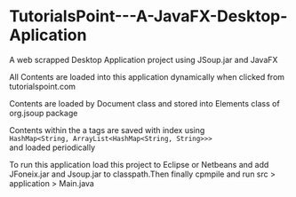 # TutorialsPoint---A-JavaFX-Desktop-Aplication
A web scrapped Desktop Application project using JSoup.jar and JavaFX 
<p>All Contents are loaded into this application dynamically when clicked from tutorialspoint.com</p>
<p>Contents are loaded by Document class and stored into Elements class of org.jsoup package</p>
<p>Contents within the a tags are saved with index using
<br><code>HashMap&lt;String, ArrayList&lt;HashMap&lt;String, String&gt;&gt;&gt;</code>  <br>
and loaded periodically</p>

<p>
To run this application load this project to Eclipse or Netbeans and add JFoneix.jar and Jsoup.jar to classpath.Then finally cpmpile and run src > application > Main.java</p>

